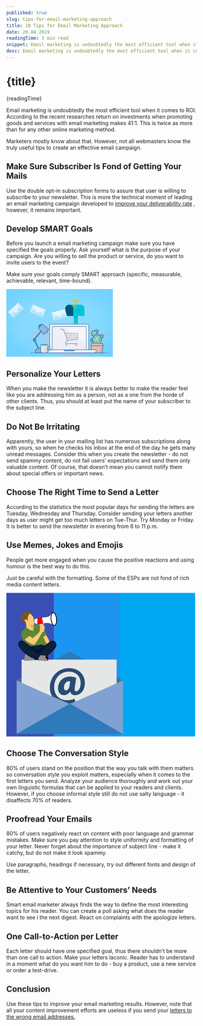 ```yaml
---
published: true
slug: tips-for-email-marketing-approach
title: 10 Tips for Email Marketing Approach
date: 20.04.2019
readingTime: 3 min read
snippet: Email marketing is undoubtedly the most efficient tool when it comes to ROI. According to the recent researches return on investments when promoting goods and services with email marketing makes 41:1. This is twice as more than for any other online marketing method.
desc: Email marketing is undoubtedly the most efficient tool when it comes to ROI. According to the recent researches return on investments when promoting goods and services with email marketing makes 41:1. This is twice as more than for any other online marketing method.
---
```


# {title}

{readingTime}

Email marketing is undoubtedly the most efficient tool when it comes to ROI. According to the recent researches return on investments when promoting goods and services with email marketing makes 41:1. This is twice as more than for any other online marketing method.

Marketers mostly know about that. However, not all webmasters know the truly useful tips to create an effective email campaign.

## Make Sure Subscriber Is Fond of Getting Your Mails

Use the double opt-in subscription forms to assure that user is willing to subscribe to your newsletter. This is more the technical moment of leading an email marketing campaign developed to [improve your deliverability rate](/blog/x-ways-increase-emails-deliverability) , however, it remains important.

## Develop SMART Goals

Before you launch a email marketing campaign make sure you have specified the goals properly. Ask yourself what is the purpose of your campaign. Are you willing to sell the product or service, do you want to invite users to the event?

Make sure your goals comply SMART approach (specific, measurable, achievable, relevant, time-bound).

![Tips for Email Marketing Approach](./email-marketing-approach-img1.jpg)

## Personalize Your Letters

When you make the newsletter it is always better to make the reader feel like you are addressing him as a person, not as a one from the horde of other clients. Thus, you should at least put the name of your subscriber to the subject line.

## Do Not Be Irritating

Apparently, the user in your mailing list has numerous subscriptions along with yours, so when he checks his inbox at the end of the day he gets many unread messages. Consider this when you create the newsletter - do not send spammy content, do not fail users’ expectations and send them only valuable content. Of course, that doesn’t mean you cannot notify them about special offers or important news.

## Choose The Right Time to Send a Letter

According to the statistics the most popular days for sending the letters are Tuesday, Wednesday and Thursday. Consider sending your letters another days as user might get too much letters on Tue-Thur. Try Monday or Friday. It is better to send the newsletter in evening from 6 to 11 p.m.

## Use Memes, Jokes and Emojis

People get more engaged when you cause the positive reactions and using humour is the best way to do this.

Just be careful with the formatting. Some of the ESPs are not fond of rich media content letters.

![Tips for Email Marketing Approach](./email-marketing-approach-img2.jpg)

## Choose The Conversation Style

80% of users stand on the position that the way you talk with them matters so conversation style you exploit matters, especially when it comes to the first letters you send. Analyze your audience thoroughly and work out your own linguistic formulas that can be applied to your readers and clients. However, if you choose informal style still do not use salty language - it disaffects 70% of readers.

## Proofread Your Emails

80% of users negatively react on content with poor language and grammar mistakes. Make sure you pay attention to style uniformity and formatting of your letter. Never forget about the importance of subject line - make it catchy, but do not make it look spammy.

Use paragraphs, headings if necessary, try out different fonts and design of the letter.

## Be Attentive to Your Customers’ Needs

Smart email marketer always finds the way to define the most interesting topics for his reader. You can create a poll asking what does the reader want to see i the next digest. React on complaints with the apologize letters.

## One Call-to-Action per Letter

Each letter should have one specified goal, thus there shouldn’t be more than one call to action. Make your letters laconic. Reader has to understand in a moment what do you want him to do - buy a product, use a new service or order a test-drive.

## Conclusion

Use these tips to improve your email marketing results. However, note that all your content improvement efforts are useless if you send your [letters to the wrong email addresses.](/faq)
